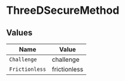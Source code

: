# ThreeDSecureMethod


## Values

| Name           | Value          |
| -------------- | -------------- |
| `Challenge`    | challenge      |
| `Frictionless` | frictionless   |